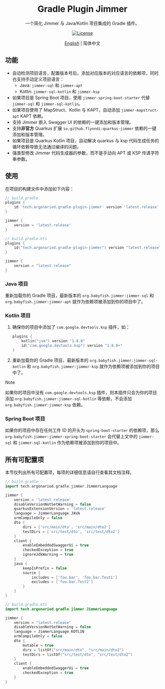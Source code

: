 <h1 align="center">Gradle Plugin Jimmer</h1>

<p align="center">一个简化 Jimmer 与 Java/Kotlin 项目集成的 Gradle 插件。</p>

<div align="center">
<a href="LICENSE"> 
    <img src="https://img.shields.io/github/license/ArgonarioD/gradle-plugin-jimmer" alt="License">
</a>
</div>

<p align="center">
<a href="README.md">English</a> | 简体中文
</p>

## 功能

- 自动检测项目语言，配置版本号后，添加对应版本的对应语言的依赖项，同时也支持手动定义项目语言：
    - Java: `jimmer-sql` 和 `jimmer-apt`
    - Kotlin: `jimmer-sql-kotlin` 和 `jimmer-ksp`
- 如果项目是 Spring Boot 项目，使用 `jimmer-spring-boot-starter` 代替 `jimmer-sql` 和 `jimmer-sql-kotlin`。
- 如果项目使用了 MapStruct、Kotlin 与 KAPT，自动添加 `jimmer-mapstruct-apt` KAPT 依赖。
- 支持 Jimmer 嵌入 Swagger UI 的依赖的一键添加和版本管理。
- 支持**非官方** Quarkus 扩展 `io.github.flynndi:quarkus-jimmer` 依赖的一键添加和版本管理。
- 如果项目是 Quarkus Kotlin 项目，自动解决 quarkus 与 ksp 代码生成任务的循环依赖导致无法通过编译的问题。
- 强类型修改 Jimmer 代码生成器的参数，而不是手动向 APT 或 KSP 传递字符串参数。

## 使用

在项目的构建文件中添加如下内容：

```groovy
// build.gradle
plugins {
    id 'tech.argonariod.gradle-plugin-jimmer' version 'latest.release'
}

jimmer {
    version = 'latest.release'
}
```

```kotlin
// build.gradle.kts
plugins {
    id("tech.argonariod.gradle-plugin-jimmer") version "latest.release"
}

jimmer {
    version = "latest.release"
}
```

### Java 项目

重新加载你的 Gradle 项目，最新版本的 `org.babyfish.jimmer:jimmer-sql` 和 `org.babyfish.jimmer:jimmer-apt`
就作为依赖项被添加到你的项目中了。

### Kotlin 项目

1. 确保你的项目中添加了 `com.google.devtools.ksp` 插件，如：
    ```kotlin
    plugins {
        kotlin("jvm") version "1.8.0"
        id("com.google.devtools.ksp") version "1.8.0+"
    }
    ```
2. 重新加载你的 Gradle 项目，最新版本的 `org.babyfish.jimmer:jimmer-sql-kotlin` 和 `org.babyfish.jimmer:jimmer-ksp`
   就作为依赖项被添加到你的项目中了。

> [!NOTE]
> 如果你的项目中没有 `com.google.devtools.ksp` 插件，则本插件只会为你的项目添加 `org.babyfish.jimmer:jimmer-sql-kotlin` 等依赖，不会添加 `org.babyfish.jimmer:jimmer-ksp` 依赖。

### Spring Boot 项目

如果你的项目中存在任何工件 ID 的开头为 `spring-boot-starter`
的依赖项，那么 `org.babyfish.jimmer:jimmer-spring-boot-starter` 会代替上文中的 `jimmer-sql` 和 `jimmer-sql-kotlin`
作为依赖项被添加到你的项目中。

## 所有可配置项

本节仅列出所有可配置项，每项的详细信息请自行查看其文档注释。

```groovy
// build.gradle
import tech.argonariod.gradle.jimmer.JimmerLanguage

jimmer {
    version = 'latest.release'
    disableVersionNotSetWarning = false
    quarkusExtensionVersion = 'latest.release'
    language = JimmerLanguage.JAVA
    ormCompileOnly = false
    dto {
        dirs = ['src/main/dto', 'src/main/dto2']
        testDirs = ['src/test/dto', 'src/test/dto2']
    }
    client {
        enableEmbeddedSwaggerUi = true
        checkedException = true
        ignoreJdkWarning = true
    }
    java {
        keepIsPrefix = false
        source {
            includes = ['foo.bar', 'foo.bar.Test1']
            excludes = ['foo.bar.Test2']
        }
    }
}
```

```kotlin
// build.gradle.kts
import tech.argonariod.gradle.jimmer.JimmerLanguage

jimmer {
    version = "latest.release"
    disableVersionNotSetWarning = false
    language = JimmerLanguage.KOTLIN
    ormCompileOnly = false
    dto {
        mutable = true
        dirs = listOf("src/main/dto", "src/main/dto2")
        testDirs = listOf("src/test/dto", "src/test/dto2")
    }
    client {
        enableEmbeddedSwaggerUi = true
        checkedException = true
    }
}
```